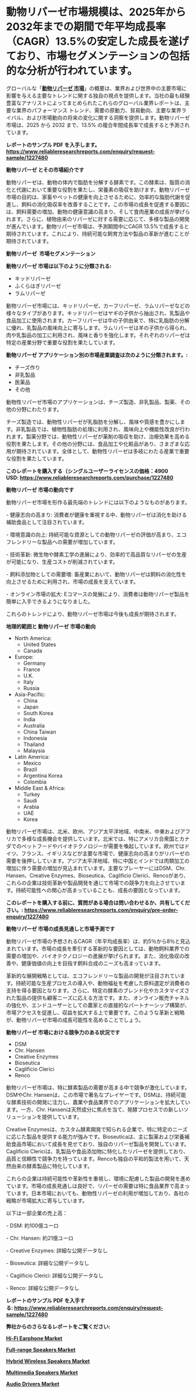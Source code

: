 <p><h1>動物リパーゼ市場規模は、2025年から2032年までの期間で年平均成長率（CAGR）13.5%の安定した成長を遂げており、市場セグメンテーションの包括的な分析が行われています。</h1></p><p>グローバルな「<a href="https://www.reliableresearchreports.com/animal-lipase-r1227480?utm_campaign=107&utm_medium=6&utm_source=Github&utm_content=ia&utm_term=08012025&utm_id=animal-lipase"><strong>動物リパーゼ 市場</strong></a>」の概要は、業界および世界中の主要市場に影響を与える主要なトレンドに関する独自の視点を提供します。当社の最も経験豊富なアナリストによってまとめられたこれらのグローバル業界レポートは、主要な業界のパフォーマンス トレンド、需要の原動力、貿易動向、主要な業界ライバル、および市場動向の将来の変化に関する洞察を提供します。動物リパーゼ 市場は、2025 から 2032 まで、13.5% の複合年間成長率で成長すると予測されています。</p>
<p><strong>レポートのサンプル PDF を入手します。</strong><strong><a href="https://www.reliableresearchreports.com/enquiry/request-sample/1227480?utm_campaign=107&utm_medium=6&utm_source=Github&utm_content=ia&utm_term=08012025&utm_id=animal-lipase">https://www.reliableresearchreports.com/enquiry/request-sample/1227480</a></strong></p>
<p><strong>動物リパーゼ とその市場紹介です</strong></p>
<p><p>動物リパーゼは、動物の体内で脂肪を分解する酵素です。この酵素は、脂質の消化と代謝において重要な役割を果たし、栄養素の吸収を助けます。動物リパーゼ市場の目的は、家畜やペットの健康を向上させるために、効率的な脂肪代謝を促進し、飼料の消化吸収率を改善することです。この市場の成長を促進する要因には、飼料需要の増加、動物の健康意識の高まり、そして食肉産業の成長が挙げられます。さらに、植物由来のリパーゼに対する需要に応じて、多様な製品の開発が進んでいます。動物リパーゼ市場は、予測期間中にCAGR 13.5%で成長すると期待されています。これにより、持続可能な飼育方法や製品の革新が進むことが期待されています。</p><strong><a href="|AUTHORITHY_DOMAIN_URL|?utm_campaign=107&utm_medium=6&utm_source=Github&utm_content=ia&utm_term=08012025&utm_id=animal-lipase"></a></strong></p>
<p><strong>動物リパーゼ&nbsp;</strong><strong>&nbsp;市場セグメンテーション</strong></p>
<p><strong>動物リパーゼ 市場は以下のように分類される:</strong>&nbsp;</p>
<p><ul><li>キッドリパーゼ</li><li>ふくらはぎリパーゼ</li><li>ラムリパーゼ</li></ul></p>
<p><p>動物リパーゼ市場には、キッドリパーゼ、カーフリパーゼ、ラムリパーゼなどの様々なタイプがあります。キッドリパーゼはヤギの子供から抽出され、乳製品や食品加工に使用されます。カーフリパーゼは牛の子供由来で、特に乳脂肪の分解に優れ、乳製品の風味向上に寄与します。ラムリパーゼは羊の子供から得られ、肉や乳製品の加工に利用され、風味と香りを強化します。それぞれのリパーゼは特定の産業分野で重要な役割を果たしています。</p></p>
<p><strong> 動物リパーゼ アプリケーション別の市場産業調査は次のように分類されます。:</strong></p>
<p><ul><li>チーズ作り</li><li>非乳製品</li><li>医薬品</li><li>その他</li></ul></p>
<p><p>動物性リパーゼ市場のアプリケーションは、チーズ製造、非乳製品、製薬、その他の分野にわたります。</p><p>チーズ製造では、動物性リパーゼが乳脂肪を分解し、風味や質感を豊かにします。非乳製品では、植物性脂肪の処理に利用され、風味向上や機能性改良が行われます。製薬分野では、動物性リパーゼが薬剤の吸収を助け、治療効果を高める役割を果たします。その他の分野には、食品加工や化粧品があり、さまざまな応用が期待されています。全体として、動物性リパーゼは多岐にわたる産業で重要な役割を果たしています。</p></p>
<p><strong>このレポートを購入する（シングルユーザーライセンスの価格：4900 USD:</strong><strong>&nbsp;<a href="https://www.reliableresearchreports.com/purchase/1227480?utm_campaign=107&utm_medium=6&utm_source=Github&utm_content=ia&utm_term=08012025&utm_id=animal-lipase">https://www.reliableresearchreports.com/purchase/1227480</a></strong></p>
<p><strong>動物リパーゼ 市場の動向です</strong></p>
<p><p>動物リパーゼ市場を形作る最先端のトレンドには以下のようなものがあります。</p><p>- 健康志向の高まり: 消費者が健康を重視する中、動物リパーゼは消化を助ける補助食品として注目されています。</p><p>- 環境意識の向上: 持続可能な資源としての動物リパーゼの評価が高まり、エコフレンドリーな製品への需要が増加しています。</p><p>- 技術革新: 微生物や酵素工学の進展により、効率的で高品質なリパーゼの生産が可能になり、生産コストが削減されています。</p><p>- 飼料添加物としての需要増: 畜産業において、動物リパーゼは飼料の消化性を向上させるために利用され、市場の成長を支えています。</p><p>- オンライン市場の拡大: Eコマースの発展により、消費者は動物リパーゼ製品を簡単に入手できるようになりました。</p><p>これらのトレンドにより、動物リパーゼ市場は今後も成長が期待されます。</p></p>
<p><strong>地理的範囲と 動物リパーゼ 市場の動向</strong></p>
<p><ul>
    <li>
        North America:
        <ul>
            <li>United States</li>
            <li>Canada</li>
        </ul>
    </li>
    <li>
        Europe:
        <ul>
            <li>Germany</li>
            <li>France</li>
            <li>U.K.</li>
            <li>Italy</li>
            <li>Russia</li>
        </ul>
    </li>
    <li>
        Asia-Pacific:
        <ul>
            <li>China</li>
            <li>Japan</li>
            <li>South Korea</li>
            <li>India</li>
            <li>Australia</li>
            <li>China Taiwan</li>
            <li>Indonesia</li>
            <li>Thailand</li>
            <li>Malaysia</li>
        </ul>
    </li>
    <li>
        Latin America:
        <ul>
            <li>Mexico</li>
            <li>Brazil</li>
            <li>Argentina Korea</li>
            <li>Colombia</li>
        </ul>
    </li>
    <li>
        Middle East & Africa:
        <ul>
            <li>Turkey</li>
            <li>Saudi</li>
            <li>Arabia</li>
            <li>UAE</li>
            <li>Korea</li>
        </ul>
    </li>
    </ul></p>
<p><p>動物リパーゼ市場は、北米、欧州、アジア太平洋地域、中南米、中東およびアフリカで多様な成長機会を提供しています。北米では、特にアメリカ合衆国とカナダでのペットフードやバイオテクノロジーが需要を喚起しています。欧州ではドイツ、フランス、イギリスなどが主要な市場で、健康志向の高まりがリパーゼの需要を後押ししています。アジア太平洋地域、特に中国とインドでは肉類加工の増加に伴う需要の増加が見込まれています。主要なプレーヤーにはDSM、Chr. Hansen、Creative Enzymes、Bioseutica、Caglificio Clerici、Rencoがあり、これらの企業は技術革新や製品開発を通じて市場での競争力を向上させています。持続可能性への関心が高まっていることも、成長の要因となっています。</p></p>
<p><strong>このレポートを購入する前に、質問がある場合は問い合わせるか、共有してください。:&nbsp;<a href="https://www.reliableresearchreports.com/enquiry/pre-order-enquiry/1227480?utm_campaign=107&utm_medium=6&utm_source=Github&utm_content=ia&utm_term=08012025&utm_id=animal-lipase">https://www.reliableresearchreports.com/enquiry/pre-order-enquiry/1227480</a></strong></p>
<p><strong>動物リパーゼ 市場の成長見通しと市場予測です</strong></p>
<p><p>動物リパーゼ市場の予想されるCAGR（年平均成長率）は、約5％から8％と見込まれています。市場の成長を牽引する革新的な要因としては、動物飼料業界での需要の増加や、バイオテクノロジーの進展が挙げられます。また、消化吸収の改善や、健康価値の向上を目指す飼料合成のニーズも高まっています。</p><p>革新的な展開戦略としては、エコフレンドリーな製品の開発が注目されています。持続可能な生産プロセスの導入や、動物福祉を考慮した原料選定が消費者の支持を得る要因となります。さらに、特定の酵素のブレンド化やカスタマイズされた製品の提供も顧客ニーズに応える方法です。また、オンライン販売チャネルの強化や、エンドユーザーとしての農家との直接的なパートナーシップ構築が、市場アクセスを促進し、収益を拡大する上で重要です。このような革新と戦略が、動物リパーゼ市場の成長可能性を高めることでしょう。</p></p>
<p><strong>動物リパーゼ 市場における競争力のある状況です</strong></p>
<p><ul><li>DSM</li><li>Chr. Hansen</li><li>Creative Enzymes</li><li>Bioseutica</li><li>Caglificio Clerici</li><li>Renco</li></ul></p>
<p><p>動物リパーゼ市場は、特に酵素製品の需要が高まる中で競争が激化しています。DSMやChr. Hansenは、この市場で著名なプレイヤーです。DSMは、持続可能な酵素技術の開発に注力し、農業や食品業界でのアプリケーションを拡大しています。一方、Chr. Hansenは天然成分に焦点を当て、発酵プロセスでの新しいソリューションを提供しています。</p><p>Creative Enzymesは、カスタム酵素開発で知られる企業で、特に特定のニーズに応じた製品を提供する能力が強みです。Bioseuticaは、主に製薬および栄養補助食品市場において成長を見せており、独自のリパーゼ製品を開発しています。Caglificio Clericiは、乳製品や食品添加物に特化したリパーゼを提供しており、品質と信頼性で競争力を持っています。Rencoも独自の平和的製法を用いて、天然由来の酵素製品に特化しています。</p><p>これらの企業は持続可能性や革新性を重視し、環境に配慮した製品の開発を進めています。市場の成長見通しは良好で、リパーゼの需要は特に食品業界で高まっています。日本市場においても、動物性リパーゼの利用が増加しており、各社の戦略が市場拡大に寄与しています。</p><p>以下は一部企業の売上高：</p><p>- DSM: 約100億ユーロ</p><p>- Chr. Hansen: 約21億ユーロ</p><p>- Creative Enzymes: 詳細な公開データなし</p><p>- Bioseutica: 詳細な公開データなし</p><p>- Caglificio Clerici: 詳細な公開データなし</p><p>- Renco: 詳細な公開データなし</p></p>
<p><strong>レポートのサンプル PDF を入手する:&nbsp;<a href="https://www.reliableresearchreports.com/enquiry/request-sample/1227480?utm_campaign=107&utm_medium=6&utm_source=Github&utm_content=ia&utm_term=08012025&utm_id=animal-lipase">https://www.reliableresearchreports.com/enquiry/request-sample/1227480</a></strong></p>
<p></p>
<p></p>
<p></p>
<p></p>
<p><strong>弊社からのさらなるレポートをご覧ください:</strong></p>
<p><strong><p><a href="https://github.com/petbigbeepjn/Market-Research-Report-List-1/blob/main/hi-fi-earphone-market.md?utm_campaign=107&utm_medium=6&utm_source=Github&utm_content=ia&utm_term=08012025&utm_id=animal-lipase">Hi-Fi Earphone Market</a></p><p><a href="https://github.com/risingtrista99259/Market-Research-Report-List-1/blob/main/full-range-speakers-market.md?utm_campaign=107&utm_medium=6&utm_source=Github&utm_content=ia&utm_term=08012025&utm_id=animal-lipase">Full-range Speakers Market</a></p><p><a href="https://github.com/luckyshygirl/Market-Research-Report-List-7/blob/main/hybrid-wireless-speakers-market.md?utm_campaign=107&utm_medium=6&utm_source=Github&utm_content=ia&utm_term=08012025&utm_id=animal-lipase">Hybrid Wireless Speakers Market</a></p><p><a href="https://github.com/birnbaumbulah0/Market-Research-Report-List-1/blob/main/multimedia-speakers-market.md?utm_campaign=107&utm_medium=6&utm_source=Github&utm_content=ia&utm_term=08012025&utm_id=animal-lipase">Multimedia Speakers Market</a></p><p><a href="https://github.com/dmitriyvo6rog/Market-Research-Report-List-1/blob/main/audio-drivers-market.md?utm_campaign=107&utm_medium=6&utm_source=Github&utm_content=ia&utm_term=08012025&utm_id=animal-lipase">Audio Drivers Market</a></p></strong></p>